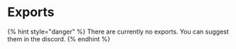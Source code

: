 # Exports



{% hint style="danger" %}
There are currently no exports. You can suggest them in the discord.
{% endhint %}
